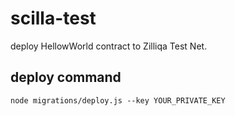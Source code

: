 # scilla-test

deploy HellowWorld contract to Zilliqa Test Net.

## deploy command
```
node migrations/deploy.js --key YOUR_PRIVATE_KEY
```
